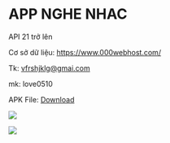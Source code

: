 
# APP NGHE NHAC

API 21 trở lên

Cơ sở dữ liệu: https://www.000webhost.com/	

Tk: vfrshjklg@gmai.com	

mk: love0510

APK File: [Download](https://drive.google.com/file/d/1-hxF8kv7nrVFtD8a6JAIcqV-wd6qWWi3/view?usp=sharing)
 
![]("https://imgur.com/3AXrgzW")

<img src="https://imgur.com/mUOLFe3">
 

